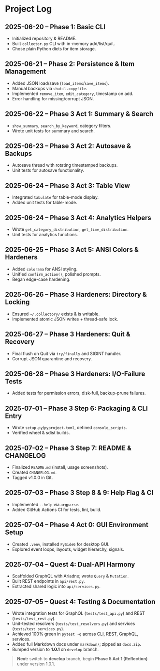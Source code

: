 # Project Log

## 2025-06-20 – Phase 1: Basic CLI
- Initialized repository & README.
- Built `collector.py` CLI with in-memory add/list/quit.
- Chose plain Python dicts for item storage.

## 2025-06-21 – Phase 2: Persistence & Item Management
- Added JSON load/save (`load_items`/`save_items`).
- Manual backups via `shutil.copyfile`.
- Implemented `remove_item`, `edit_category`, timestamp on add.
- Error handling for missing/corrupt JSON.

## 2025-06-22 – Phase 3 Act 1: Summary & Search
- `show_summary`, `search_by_keyword`, category filters.
- Wrote unit tests for summary and search.

## 2025-06-23 – Phase 3 Act 2: Autosave & Backups
- Autosave thread with rotating timestamped backups.
- Unit tests for autosave functionality.

## 2025-06-24 – Phase 3 Act 3: Table View
- Integrated `tabulate` for table-mode display.
- Added unit tests for table-mode.

## 2025-06-24 – Phase 3 Act 4: Analytics Helpers
- Wrote `get_category_distribution`, `get_time_distribution`.
- Unit tests for analytics functions.

## 2025-06-25 – Phase 3 Act 5: ANSI Colors & Hardeners
- Added `colorama` for ANSI styling.
- Unified `confirm_action()`, polished prompts.
- Began edge-case hardening.

## 2025-06-26 – Phase 3 Hardeners: Directory & Locking
- Ensured `~/.collectory/` exists & is writable.
- Implemented atomic JSON writes + thread-safe lock.

## 2025-06-27 – Phase 3 Hardeners: Quit & Recovery
- Final flush on Quit via `try/finally` and SIGINT handler.
- Corrupt-JSON quarantine and recovery.

## 2025-06-28 – Phase 3 Hardeners: I/O-Failure Tests
- Added tests for permission errors, disk-full, backup-prune failures.

## 2025-07-01 – Phase 3 Step 6: Packaging & CLI Entry
- Wrote `setup.py`/`pyproject.toml`, defined `console_scripts`.
- Verified wheel & sdist builds.

## 2025-07-02 – Phase 3 Step 7: README & CHANGELOG
- Finalized `README.md` (install, usage screenshots).
- Created `CHANGELOG.md`.
- Tagged v1.0.0 in Git.

## 2025-07-03 – Phase 3 Step 8 & 9: Help Flag & CI
- Implemented `--help` via `argparse`.
- Added GitHub Actions CI for tests, lint, build.

## 2025-07-04 – Phase 4 Act 0: GUI Environment Setup
- Created `.venv`, installed `PySide6` for desktop GUI.
- Explored event loops, layouts, widget hierarchy, signals.

## 2025-07-04 – Quest 4: Dual-API Harmony
- Scaffolded GraphQL with Ariadne; wrote `Query` & `Mutation`.
- Built REST endpoints in `api/rest.py`.
- Extracted shared logic into `api/services.py`.

## 2025-07-05 – Quest 4: Testing & Documentation
- Wrote integration tests for GraphQL (`tests/test_api.py`) and REST (`tests/test_rest.py`).
- Unit-tested resolvers (`tests/test_resolvers.py`) and services (`tests/test_services.py`).
- Achieved 100% green in `pytest -q` across CLI, REST, GraphQL, services.
- Added full Markdown docs under `markdown/`; zipped as `docs.zip`.
- Bumped version to **1.0.1** on `develop` branch.

> **Next:** switch to **develop** branch, begin **Phase 5 Act 1 (Reflection)** under version 1.0.1.